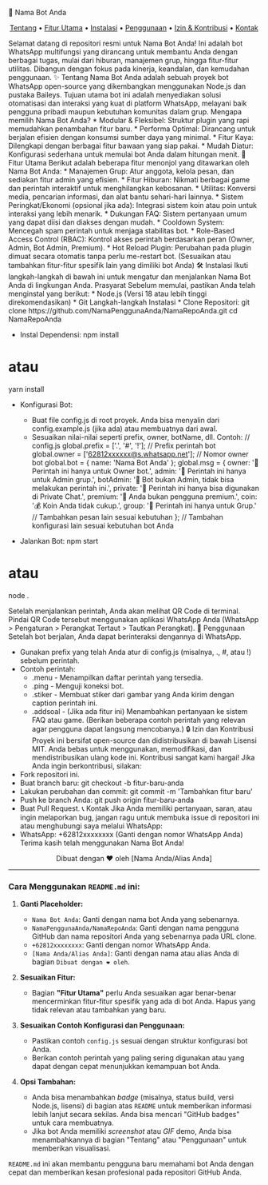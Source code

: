 
🤖 Nama Bot Anda
<p align="center">
<a href="#tentang">Tentang</a> •
<a href="#fitur">Fitur Utama</a> •
<a href="#instalasi">Instalasi</a> •
<a href="#penggunaan">Penggunaan</a> •
<a href="#izin-dan-kontribusi">Izin & Kontribusi</a> •
<a href="#kontak">Kontak</a>
</p>
Selamat datang di repositori resmi untuk Nama Bot Anda! Ini adalah bot WhatsApp multifungsi yang dirancang untuk membantu Anda dengan berbagai tugas, mulai dari hiburan, manajemen grup, hingga fitur-fitur utilitas. Dibangun dengan fokus pada kinerja, keandalan, dan kemudahan penggunaan.
✨ Tentang
Nama Bot Anda adalah sebuah proyek bot WhatsApp open-source yang dikembangkan menggunakan Node.js dan pustaka Baileys. Tujuan utama bot ini adalah menyediakan solusi otomatisasi dan interaksi yang kuat di platform WhatsApp, melayani baik pengguna pribadi maupun kebutuhan komunitas dalam grup.
Mengapa memilih Nama Bot Anda?
 * Modular & Fleksibel: Struktur plugin yang rapi memudahkan penambahan fitur baru.
 * Performa Optimal: Dirancang untuk berjalan efisien dengan konsumsi sumber daya yang minimal.
 * Fitur Kaya: Dilengkapi dengan berbagai fitur bawaan yang siap pakai.
 * Mudah Diatur: Konfigurasi sederhana untuk memulai bot Anda dalam hitungan menit.
🚀 Fitur Utama
Berikut adalah beberapa fitur menonjol yang ditawarkan oleh Nama Bot Anda:
 * Manajemen Grup: Atur anggota, kelola pesan, dan sediakan fitur admin yang efisien.
 * Fitur Hiburan: Nikmati berbagai game dan perintah interaktif untuk menghilangkan kebosanan.
 * Utilitas: Konversi media, pencarian informasi, dan alat bantu sehari-hari lainnya.
 * Sistem Peringkat/Ekonomi (opsional jika ada): Integrasi sistem koin atau poin untuk interaksi yang lebih menarik.
 * Dukungan FAQ: Sistem pertanyaan umum yang dapat diisi dan diakses dengan mudah.
 * Cooldown System: Mencegah spam perintah untuk menjaga stabilitas bot.
 * Role-Based Access Control (RBAC): Kontrol akses perintah berdasarkan peran (Owner, Admin, Bot Admin, Premium).
 * Hot Reload Plugin: Perubahan pada plugin dimuat secara otomatis tanpa perlu me-restart bot.
(Sesuaikan atau tambahkan fitur-fitur spesifik lain yang dimiliki bot Anda)
🛠️ Instalasi
Ikuti langkah-langkah di bawah ini untuk mengatur dan menjalankan Nama Bot Anda di lingkungan Anda.
Prasyarat
Sebelum memulai, pastikan Anda telah menginstal yang berikut:
 * Node.js (Versi 18 atau lebih tinggi direkomendasikan)
 * Git
Langkah-langkah Instalasi
 * Clone Repositori:
   git clone https://github.com/NamaPenggunaAnda/NamaRepoAnda.git
cd NamaRepoAnda

 * Instal Dependensi:
   npm install
# atau
yarn install

 * Konfigurasi Bot:
   * Buat file config.js di root proyek. Anda bisa menyalin dari config.example.js (jika ada) atau membuatnya dari awal.
   * Sesuaikan nilai-nilai seperti prefix, owner, botName, dll. Contoh:
     // config.js
global.prefix = ['.', '#', '!']; // Prefix perintah bot
global.owner = ['62812xxxxxx@s.whatsapp.net']; // Nomor owner bot
global.bot = { name: 'Nama Bot Anda' };
global.msg = {
    owner: '🚫 Perintah ini hanya untuk Owner bot.',
    admin: '🚫 Perintah ini hanya untuk Admin grup.',
    botAdmin: '🚫 Bot bukan Admin, tidak bisa melakukan perintah ini.',
    private: '🚫 Perintah ini hanya bisa digunakan di Private Chat.',
    premium: '💎 Anda bukan pengguna premium.',
    coin: '💰 Koin Anda tidak cukup.',
    group: '👥 Perintah ini hanya untuk Grup.'
    // Tambahkan pesan lain sesuai kebutuhan
};
// Tambahan konfigurasi lain sesuai kebutuhan bot Anda

 * Jalankan Bot:
   npm start
# atau
node .

   Setelah menjalankan perintah, Anda akan melihat QR Code di terminal. Pindai QR Code tersebut menggunakan aplikasi WhatsApp Anda (WhatsApp > Pengaturan > Perangkat Tertaut > Tautkan Perangkat).
📖 Penggunaan
Setelah bot berjalan, Anda dapat berinteraksi dengannya di WhatsApp.
 * Gunakan prefix yang telah Anda atur di config.js (misalnya, ., #, atau !) sebelum perintah.
 * Contoh perintah:
   * .menu - Menampilkan daftar perintah yang tersedia.
   * .ping - Menguji koneksi bot.
   * .stiker - Membuat stiker dari gambar yang Anda kirim dengan caption perintah ini.
   * .addsoal - (Jika ada fitur ini) Menambahkan pertanyaan ke sistem FAQ atau game.
(Berikan beberapa contoh perintah yang relevan agar pengguna dapat langsung mencobanya.)
🔒 Izin dan Kontribusi
Proyek ini bersifat open-source dan didistribusikan di bawah Lisensi MIT. Anda bebas untuk menggunakan, memodifikasi, dan mendistribusikan ulang kode ini.
Kontribusi sangat kami hargai! Jika Anda ingin berkontribusi, silakan:
 * Fork repositori ini.
 * Buat branch baru: git checkout -b fitur-baru-anda
 * Lakukan perubahan dan commit: git commit -m 'Tambahkan fitur baru'
 * Push ke branch Anda: git push origin fitur-baru-anda
 * Buat Pull Request.
📞 Kontak
Jika Anda memiliki pertanyaan, saran, atau ingin melaporkan bug, jangan ragu untuk membuka issue di repositori ini atau menghubungi saya melalui WhatsApp:
 * WhatsApp: +62812xxxxxxxx (Ganti dengan nomor WhatsApp Anda)
Terima kasih telah menggunakan Nama Bot Anda!
<p align="center">Dibuat dengan ❤️ oleh [Nama Anda/Alias Anda]</p>

-----

### Cara Menggunakan `README.md` ini:

1.  **Ganti Placeholder:**

      * `Nama Bot Anda`: Ganti dengan nama bot Anda yang sebenarnya.
      * `NamaPenggunaAnda/NamaRepoAnda`: Ganti dengan nama pengguna GitHub dan nama repositori Anda yang sebenarnya pada URL clone.
      * `+62812xxxxxxxx`: Ganti dengan nomor WhatsApp Anda.
      * `[Nama Anda/Alias Anda]`: Ganti dengan nama atau alias Anda di bagian `Dibuat dengan ❤️ oleh`.

2.  **Sesuaikan Fitur:**

      * Bagian **"Fitur Utama"** perlu Anda sesuaikan agar benar-benar mencerminkan fitur-fitur spesifik yang ada di bot Anda. Hapus yang tidak relevan atau tambahkan yang baru.

3.  **Sesuaikan Contoh Konfigurasi dan Penggunaan:**

      * Pastikan contoh `config.js` sesuai dengan struktur konfigurasi bot Anda.
      * Berikan contoh perintah yang paling sering digunakan atau yang dapat dengan cepat menunjukkan kemampuan bot Anda.

4.  **Opsi Tambahan:**

      * Anda bisa menambahkan *badge* (misalnya, status build, versi Node.js, lisensi) di bagian atas `README` untuk memberikan informasi lebih lanjut secara sekilas. Anda bisa mencari "GitHub badges" untuk cara membuatnya.
      * Jika bot Anda memiliki *screenshot* atau *GIF* demo, Anda bisa menambahkannya di bagian "Tentang" atau "Penggunaan" untuk memberikan visualisasi.

`README.md` ini akan membantu pengguna baru memahami bot Anda dengan cepat dan memberikan kesan profesional pada repositori GitHub Anda.

